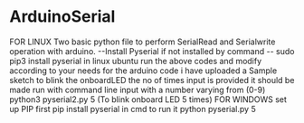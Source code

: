 # ArduinoSerial
FOR LINUX
Two basic python file to perform SerialRead and Serialwrite operation with arduino.
--Install Pyserial if not installed by command --
     sudo pip3 install pyserial
in linux ubuntu
run the above codes and modify according to your needs
for the arduino code i have uploaded a Sample sketch to blink the onboardLED the no of times input is provided 
it should be made run with command line input with a number varying from (0-9)
python3 pyserial2.py 5 
(To blink onboard LED 5 times)
FOR WINDOWS
set up PIP first 
pip install pyserial
in cmd
to run it
python pyserial.py 5

